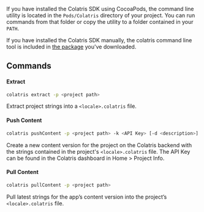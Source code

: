 If you have installed the Colatris SDK using CocoaPods, the command line utility is located in the `Pods/Colatris` directory of your project. You can run commands from that folder or copy the utility to a folder contained in your `PATH`.


If you have installed the Colatris SDK manually, the colatris command line tool is included in [the package](https://github.com/colatris/colatris-ios-sdk/archive/master.zip) you've downloaded.


## Commands

#### Extract

```bash
colatris extract -p <project path>
```
Extract project strings into a `<locale>.colatris` file.

#### Push Content

```bash
colatris pushContent -p <project path> -k <API Key> [-d <description>]
```
Create a new content version for the project on the Colatris backend with the strings contained in the project's `<locale>.colatris` file. The API Key can be found in the Colatris dashboard in Home > Project Info.

#### Pull Content

```bash
colatris pullContent -p <project path>
```
Pull latest strings for the app’s content version into the project’s `<locale>.colatris` file.